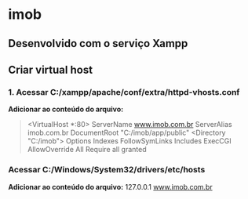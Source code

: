 # imob
## Desenvolvido com o serviço Xampp

## Criar virtual host

### 1. Acessar C:/xampp/apache/conf/extra/httpd-vhosts.conf
**Adicionar ao conteúdo do arquivo:**
><VirtualHost *:80>
    ServerName www.imob.com.br
    ServerAlias imob.com.br
    DocumentRoot "C:/imob/app/public"
    <Directory "C:/imob">
        Options Indexes FollowSymLinks Includes ExecCGI
        AllowOverride All
        Require all granted
    </Directory>
></VirtualHost>

### Acessar C:/Windows/System32/drivers/etc/hosts
**Adicionar ao conteúdo do arquivo:**
    127.0.0.1 www.imob.com.br
